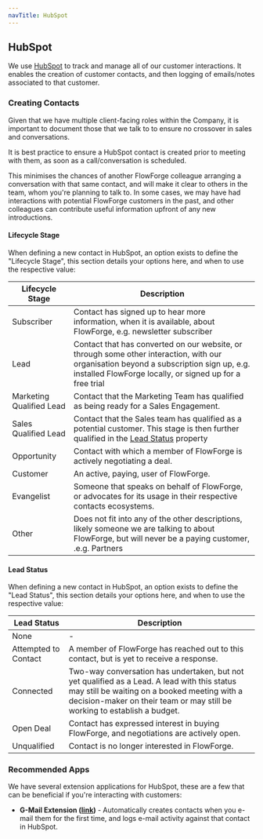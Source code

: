 ```yaml
---
navTitle: HubSpot
---
```


## HubSpot

We use [HubSpot](https://www.hubspot.com/) to track and manage all of our customer interactions.
It enables the creation of customer contacts, and then logging of emails/notes associated to that customer.

### Creating Contacts

Given that we have multiple client-facing roles within the Company, it is important to document those that
we talk to to ensure no crossover in sales and conversations.

It is best practice to ensure a HubSpot contact is created prior to meeting with them, as soon as a
call/conversation is scheduled.

This minimises the chances of another FlowForge colleague arranging a
conversation with that same contact, and will make it clear to others in the team, whom you're planning to
talk to. In some cases, we may have had interactions with potential FlowForge customers in the past, and
other colleagues can contribute useful information upfront of any new introductions.

#### Lifecycle Stage

When defining a new contact in HubSpot, an option exists to define the "Lifecycle Stage", this section
details your options here, and when to use the respective value:

| Lifecycle Stage|Description
| - | - |
| Subscriber | Contact has signed up to hear more information, when it is available, about FlowForge, e.g. newsletter subscriber |
| Lead | Contact that has converted on our website, or through some other interaction, with our organisation beyond a subscription sign up, e.g. installed FlowForge locally, or signed up for a free trial |
| Marketing Qualified Lead | Contact that the Marketing Team has qualified as being ready for a Sales Engagement. |
| Sales Qualified Lead | Contact that the Sales team has qualified as a potential customer. This stage is then further qualified in the [Lead Status](#lead-status) property |
| Opportunity | Contact with which a member of FlowForge is actively negotiating a deal. |
| Customer | An active, paying, user of FlowForge. |
| Evangelist | Someone that speaks on behalf of FlowForge, or advocates for its usage in their respective contacts ecosystems. |
| Other | Does not fit into any of the other descriptions, likely someone we are talking to about FlowForge, but will never be a paying customer, .e.g. Partners |

#### Lead Status

When defining a new contact in HubSpot, an option exists to define the "Lead Status", this section
details your options here, and when to use the respective value:

| Lead Status | Description |
| - | - |
| None | - |
| Attempted to Contact | A member of FlowForge has reached out to this contact, but is yet to receive a response. |
| Connected | Two-way conversation has undertaken, but not yet qualified as a Lead. A lead with this status may still be waiting on a booked meeting with a decision-maker on their team or may still be working to establish a budget. |
| Open Deal | Contact has expressed interest in buying FlowForge, and negotiations are actively open. |
| Unqualified | Contact is no longer interested in FlowForge. |


### Recommended Apps

We have several extension applications for HubSpot, these are a few that can be beneficial if you're interacting with customers:

- **G-Mail Extension ([link](https://app-eu1.hubspot.com/ecosystem/26586079/marketplace/apps/sales/sales-enablement/gmail))** - Automatically creates contacts when you e-mail them for the first time, and logs e-mail activity against that contact in HubSpot.